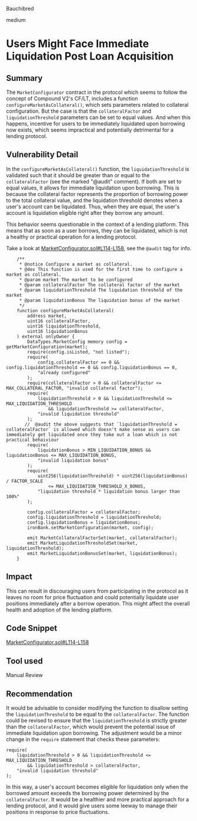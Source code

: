 Bauchibred

medium

# Users Might Face Immediate Liquidation Post Loan Acquisition


## Summary

The `MarketConfigurator` contract in the protocol which seems to follow the concept of Compound V2's CF/LT, includes a function `configureMarketAsCollateral()`, which sets parameters related to collateral configuration. But the case is that the `collateralFactor` and `liquidationThreshold` parameters can be set to equal values. And when this happens, incentive for users to be immediately liquidated upon borrowing now exists, which seems impractical and potentially detrimental for a lending protocol.

## Vulnerability Detail

In the `configureMarketAsCollateral()` function, the `liquidationThreshold` is validated such that it should be greater than or equal to the `collateralFactor` (see the marked "@audit" comment). If both are set to equal values, it allows for immediate liquidation upon borrowing. This is because the collateral factor represents the proportion of borrowing power to the total collateral value, and the liquidation threshold denotes when a user's account can be liquidated. Thus, when they are equal, the user's account is liquidation eligible right after they borrow any amount.

This behavior seems questionable in the context of a lending platform. This means that as soon as a user borrows, they can be liquidated, which is not a healthy or practical operation for a lending protocol.

Take a look at [MarketConfigurator.sol#L114-L158](https://github.com/sherlock-audit/2023-05-ironbank/blob/9ebf1702b2163b55479624794ab7999392367d2a/ib-v2/src/protocol/pool/MarketConfigurator.sol#L114-L158), see the `@audit` tag for info.

```solidity
    /**
     * @notice Configure a market as collateral.
     * @dev This function is used for the first time to configure a market as collateral.
     * @param market The market to be configured
     * @param collateralFactor The collateral factor of the market
     * @param liquidationThreshold The liquidation threshold of the market
     * @param liquidationBonus The liquidation bonus of the market
     */
    function configureMarketAsCollateral(
        address market,
        uint16 collateralFactor,
        uint16 liquidationThreshold,
        uint16 liquidationBonus
    ) external onlyOwner {
        DataTypes.MarketConfig memory config = getMarketConfiguration(market);
        require(config.isListed, "not listed");
        require(
            config.collateralFactor == 0 && config.liquidationThreshold == 0 && config.liquidationBonus == 0,
            "already configured"
        );
        require(collateralFactor > 0 && collateralFactor <= MAX_COLLATERAL_FACTOR, "invalid collateral factor");
        require(
            liquidationThreshold > 0 && liquidationThreshold <= MAX_LIQUIDATION_THRESHOLD
                && liquidationThreshold >= collateralFactor,
            "invalid liquidation threshold"
        );
       //  @audit the above suggests that `liquidationThreshold = collateralFactor` is allowed which doesn't make sense as users can immediately get liquidated once they take out a loan which is not practical behaiviour
        require(
            liquidationBonus > MIN_LIQUIDATION_BONUS && liquidationBonus <= MAX_LIQUIDATION_BONUS,
            "invalid liquidation bonus"
        );
        require(
            uint256(liquidationThreshold) * uint256(liquidationBonus) / FACTOR_SCALE
                <= MAX_LIQUIDATION_THRESHOLD_X_BONUS,
            "liquidation threshold * liquidation bonus larger than 100%"
        );

        config.collateralFactor = collateralFactor;
        config.liquidationThreshold = liquidationThreshold;
        config.liquidationBonus = liquidationBonus;
        ironBank.setMarketConfiguration(market, config);

        emit MarketCollateralFactorSet(market, collateralFactor);
        emit MarketLiquidationThresholdSet(market, liquidationThreshold);
        emit MarketLiquidationBonusSet(market, liquidationBonus);
    }
```

## Impact

This can result in discouraging users from participating in the protocol as it leaves no room for price fluctuation and could potentially liquidate user positions immediately after a borrow operation. This might affect the overall health and adoption of the lending platform.

## Code Snippet

[MarketConfigurator.sol#L114-L158](https://github.com/sherlock-audit/2023-05-ironbank/blob/9ebf1702b2163b55479624794ab7999392367d2a/ib-v2/src/protocol/pool/MarketConfigurator.sol#L114-L158)

## Tool used

Manual Review

## Recommendation

It would be advisable to consider modifying the function to disallow setting the `liquidationThreshold` to be equal to the `collateralFactor`. The function could be revised to ensure that the `liquidationThreshold` is strictly greater than the `collateralFactor`, which would prevent the potential issue of immediate liquidation upon borrowing. The adjustment would be a minor change in the `require` statement that checks these parameters:

```solidity
require(
    liquidationThreshold > 0 && liquidationThreshold <= MAX_LIQUIDATION_THRESHOLD
        && liquidationThreshold > collateralFactor,
    "invalid liquidation threshold"
);
```

In this way, a user's account becomes eligible for liquidation only when the borrowed amount exceeds the borrowing power determined by the `collateralFactor`. It would be a healthier and more practical approach for a lending protocol, and it would give users some leeway to manage their positions in response to price fluctuations.
